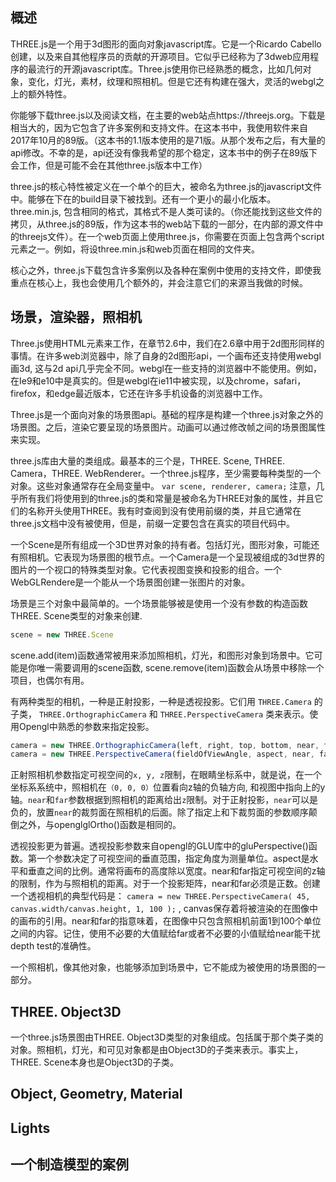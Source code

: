 ## 概述

THREE.js是一个用于3d图形的面向对象javascript库。它是一个Ricardo Cabello创建，以及来自其他程序员的贡献的开源项目。它似乎已经称为了3dweb应用程序的最流行的开源javascript库。Three.js使用你已经熟悉的概念，比如几何对象，变化，灯光，素材，纹理和照相机。但是它还有构建在强大，灵活的webgl之上的额外特性。

你能够下载three.js以及阅读文档，在主要的web站点https://threejs.org。下载是相当大的，因为它包含了许多案例和支持文件。在这本书中，我使用软件来自2017年10月的89版。（这本书的1.1版本使用的是71版。从那个发布之后，有大量的api修改。不幸的是，api还没有像我希望的那个稳定，这本书中的例子在89版下会工作，但是可能不会在其他three.js版本中工作）

three.js的核心特性被定义在一个单个的巨大，被命名为three.js的javascript文件中。能够在下在的build目录下被找到。还有一个更小的最小化版本。three.min.js, 包含相同的格式，其格式不是人类可读的。（你还能找到这些文件的拷贝，从three.js的89版，作为这本书的web站下载的一部分，在内部的源文件中的threejs文件）。在一个web页面上使用three.js，你需要在页面上包含两个script元素之一。例如，将设three.min.js和web页面在相同的文件夹。

核心之外，three.js下载包含许多案例以及各种在案例中使用的支持文件，即使我重点在核心上，我也会使用几个额外的，并会注意它们的来源当我做的时候。

## 场景，渲染器，照相机

Three.js使用HTML<canvas>元素来工作，在章节2.6中，我们在2.6章中用于2d图形同样的事情。在许多web浏览器中，除了自身的2d图形api，一个画布还支持使用webgl画3d, 这与2d api几乎完全不同。webgl在一些支持<canvas>的浏览器中不能使用。例如，在Ie9和e10中是真实的。但是webgl在ie11中被实现，以及chrome，safari，firefox，和edge最近版本，它还在许多手机设备的浏览器中工作。

Three.js是一个面向对象的场景图api。基础的程序是构建一个three.js对象之外的场景图。之后，渲染它要呈现的场景图片。动画可以通过修改帧之间的场景图属性来实现。

three.js库由大量的类组成。最基本的三个是，THREE. Scene, THREE. Camera，THREE. WebRenderer。一个three.js程序，至少需要每种类型的一个对象。这些对象通常存在全局变量中。 `var scene, renderer, camera;`
注意，几乎所有我们将使用到的three.js的类和常量是被命名为THREE对象的属性，并且它们的名称开头使用THREE。我有时查阅到没有使用前缀的类，并且它通常在three.js文档中没有被使用，但是，前缀一定要包含在真实的项目代码中。

一个Scene是所有组成一个3D世界对象的持有者。包括灯光，图形对象，可能还有照相机。它表现为场景图的根节点。一个Camera是一个呈现被组成的3d世界的图片的一个视口的特殊类型对象。它代表视图变换和投影的组合。一个WebGLRendere是一个能从一个场景图创建一张图片的对象。

场景是三个对象中最简单的。一个场景能够被是使用一个没有参数的构造函数THREE. Scene类型的对象来创建.

``` js
scene = new THREE.Scene
```

scene.add(item)函数通常被用来添加照相机，灯光，和图形对象到场景中。它可能是你唯一需要调用的scene函数, scene.remove(item)函数会从场景中移除一个项目，也偶尔有用。

有两种类型的相机，一种是正射投影，一种是透视投影。它们用 `THREE.Camera` 的子类， `THREE.OrthographicCamera` 和 `THREE.PerspectiveCamera` 类来表示。使用Opengl中熟悉的参数来指定投影。

``` js
camera = new THREE.OrthographicCamera(left, right, top, bottom, near, far);
camera = new THREE.PerspectiveCamera(fieldOfViewAngle, aspect, near, far);
```

正射照相机参数指定可视空间的`x, y, z`限制，在眼睛坐标系中，就是说，在一个坐标系系统中，照相机在`（0, 0, 0）`位置看向z轴的负轴方向, 和视图中指向上的y轴。`near`和`far`参数根据到照相机的距离给出`z`限制。对于正射投影，`near`可以是负的，放置`near`的裁剪面在照相机的后面。除了指定上和下裁剪面的参数顺序颠倒之外，与openglglOrtho()函数是相同的。

透视投影更为普遍。透视投影参数来自opengl的GLU库中的gluPerspective()函数。第一个参数决定了可视空间的垂直范围，指定角度为测量单位。aspect是水平和垂直之间的比例。通常将画布的高度除以宽度。near和far指定可视空间的z轴的限制，作为与照相机的距离。对于一个投影矩阵，near和far必须是正数。创建一个透视相机的典型代码是： `camera = new THREE.PerspectiveCamera( 45, canvas.width/canvas.height, 1, 100 );` , canvas保存着将被渲染的在图像中的画布的引用。near和far的指意味着，在图像中只包含照相机前面1到100个单位之间的内容。记住，使用不必要的大值赋给far或者不必要的小值赋给near能干扰depth test的准确性。

一个照相机，像其他对象，也能够添加到场景中，它不能成为被使用的场景图的一部分。

## THREE. Object3D

一个three.js场景图由THREE. Object3D类型的对象组成。包括属于那个类子类的对象。照相机，灯光，和可见对象都是由Object3D的子类来表示。事实上，THREE. Scene本身也是Object3D的子类。

## Object, Geometry, Material

## Lights

## 一个制造模型的案例
